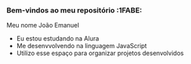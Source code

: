 ### Bem-vindos ao meu repositório :1FABE:

Meu nome João Emanuel
- Eu estou estudando na Alura
- Me desenvvolvendo na linguagem JavaScript
- Utilizo esse espaço para organizar projetos desenvolvidos
